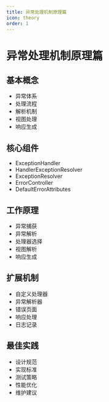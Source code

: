 ```yaml
---
title: 异常处理机制原理篇
icon: theory
order: 1
---
```


# 异常处理机制原理篇

## 基本概念
- 异常体系
- 处理流程
- 解析机制
- 视图处理
- 响应生成

## 核心组件
- ExceptionHandler
- HandlerExceptionResolver
- ExceptionResolver
- ErrorController
- DefaultErrorAttributes

## 工作原理
- 异常捕获
- 异常解析
- 处理器选择
- 视图解析
- 响应生成

## 扩展机制
- 自定义处理器
- 异常解析器
- 错误页面
- 响应处理
- 日志记录

## 最佳实践
- 设计规范
- 实现标准
- 测试策略
- 性能优化
- 维护建议
